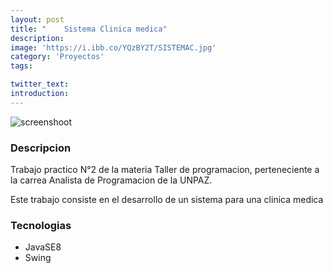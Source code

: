 ```yaml
---
layout: post
title: "    Sistema Clinica medica"
description: 
image: 'https://i.ibb.co/YQzBY2T/SISTEMAC.jpg'
category: 'Proyectos'
tags:

twitter_text: 
introduction: 
---
```

![screenshoot](https://i.ibb.co/25CtJ3f/clinica.jpg)
### Descripcion
Trabajo practico N°2 de la materia Taller de programacion, perteneciente a la carrea Analista de Programacion de la UNPAZ.

Este trabajo consiste en el desarrollo de un sistema para una clinica medica

### Tecnologias

* JavaSE8
* Swing

